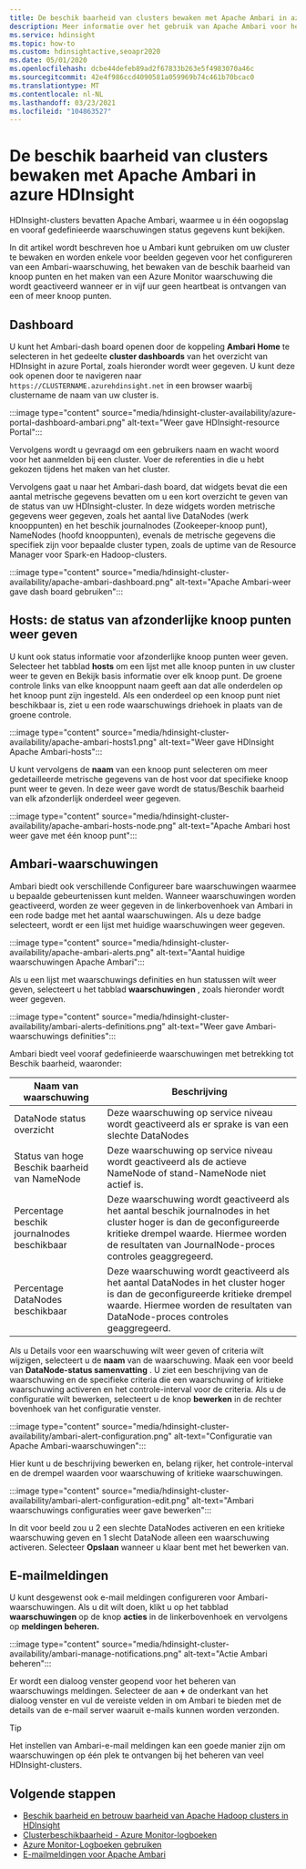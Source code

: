 ```yaml
---
title: De beschik baarheid van clusters bewaken met Apache Ambari in azure HDInsight
description: Meer informatie over het gebruik van Apache Ambari voor het bewaken van de cluster status en beschik baarheid.
ms.service: hdinsight
ms.topic: how-to
ms.custom: hdinsightactive,seoapr2020
ms.date: 05/01/2020
ms.openlocfilehash: dcbe44defeb89ad2f67833b263e5f4983070a46c
ms.sourcegitcommit: 42e4f986ccd4090581a059969b74c461b70bcac0
ms.translationtype: MT
ms.contentlocale: nl-NL
ms.lasthandoff: 03/23/2021
ms.locfileid: "104863527"
---
```

# <a name="how-to-monitor-cluster-availability-with-apache-ambari-in-azure-hdinsight"></a>De beschik baarheid van clusters bewaken met Apache Ambari in azure HDInsight

HDInsight-clusters bevatten Apache Ambari, waarmee u in één oogopslag en vooraf gedefinieerde waarschuwingen status gegevens kunt bekijken.

In dit artikel wordt beschreven hoe u Ambari kunt gebruiken om uw cluster te bewaken en worden enkele voor beelden gegeven voor het configureren van een Ambari-waarschuwing, het bewaken van de beschik baarheid van knoop punten en het maken van een Azure Monitor waarschuwing die wordt geactiveerd wanneer er in vijf uur geen heartbeat is ontvangen van een of meer knoop punten.

## <a name="dashboard"></a>Dashboard

U kunt het Ambari-dash board openen door de koppeling **Ambari Home** te selecteren in het gedeelte **cluster dashboards** van het overzicht van HDInsight in azure Portal, zoals hieronder wordt weer gegeven. U kunt deze ook openen door te navigeren naar `https://CLUSTERNAME.azurehdinsight.net` in een browser waarbij clustername de naam van uw cluster is.

:::image type="content" source="media/hdinsight-cluster-availability/azure-portal-dashboard-ambari.png" alt-text="Weer gave HDInsight-resource Portal":::

Vervolgens wordt u gevraagd om een gebruikers naam en wacht woord voor het aanmelden bij een cluster. Voer de referenties in die u hebt gekozen tijdens het maken van het cluster.

Vervolgens gaat u naar het Ambari-dash board, dat widgets bevat die een aantal metrische gegevens bevatten om u een kort overzicht te geven van de status van uw HDInsight-cluster. In deze widgets worden metrische gegevens weer gegeven, zoals het aantal live DataNodes (werk knooppunten) en het beschik journalnodes (Zookeeper-knoop punt), NameNodes (hoofd knooppunten), evenals de metrische gegevens die specifiek zijn voor bepaalde cluster typen, zoals de uptime van de Resource Manager voor Spark-en Hadoop-clusters.

:::image type="content" source="media/hdinsight-cluster-availability/apache-ambari-dashboard.png" alt-text="Apache Ambari-weer gave dash board gebruiken":::

## <a name="hosts--view-individual-node-status"></a>Hosts: de status van afzonderlijke knoop punten weer geven

U kunt ook status informatie voor afzonderlijke knoop punten weer geven. Selecteer het tabblad **hosts** om een lijst met alle knoop punten in uw cluster weer te geven en Bekijk basis informatie over elk knoop punt. De groene controle links van elke knooppunt naam geeft aan dat alle onderdelen op het knoop punt zijn ingesteld. Als een onderdeel op een knoop punt niet beschikbaar is, ziet u een rode waarschuwings driehoek in plaats van de groene controle.

:::image type="content" source="media/hdinsight-cluster-availability/apache-ambari-hosts1.png" alt-text="Weer gave HDInsight Apache Ambari-hosts":::

U kunt vervolgens de **naam** van een knoop punt selecteren om meer gedetailleerde metrische gegevens van de host voor dat specifieke knoop punt weer te geven. In deze weer gave wordt de status/Beschik baarheid van elk afzonderlijk onderdeel weer gegeven.

:::image type="content" source="media/hdinsight-cluster-availability/apache-ambari-hosts-node.png" alt-text="Apache Ambari host weer gave met één knoop punt":::

## <a name="ambari-alerts"></a>Ambari-waarschuwingen

Ambari biedt ook verschillende Configureer bare waarschuwingen waarmee u bepaalde gebeurtenissen kunt melden. Wanneer waarschuwingen worden geactiveerd, worden ze weer gegeven in de linkerbovenhoek van Ambari in een rode badge met het aantal waarschuwingen. Als u deze badge selecteert, wordt er een lijst met huidige waarschuwingen weer gegeven.

:::image type="content" source="media/hdinsight-cluster-availability/apache-ambari-alerts.png" alt-text="Aantal huidige waarschuwingen Apache Ambari":::

Als u een lijst met waarschuwings definities en hun statussen wilt weer geven, selecteert u het tabblad **waarschuwingen** , zoals hieronder wordt weer gegeven.

:::image type="content" source="media/hdinsight-cluster-availability/ambari-alerts-definitions.png" alt-text="Weer gave Ambari-waarschuwings definities":::

Ambari biedt veel vooraf gedefinieerde waarschuwingen met betrekking tot Beschik baarheid, waaronder:

| Naam van waarschuwing                        | Beschrijving   |
|---|---|
| DataNode status overzicht           | Deze waarschuwing op service niveau wordt geactiveerd als er sprake is van een slechte DataNodes|
| Status van hoge Beschik baarheid van NameNode | Deze waarschuwing op service niveau wordt geactiveerd als de actieve NameNode of stand-NameNode niet actief is.|
| Percentage beschik journalnodes beschikbaar    | Deze waarschuwing wordt geactiveerd als het aantal beschik journalnodes in het cluster hoger is dan de geconfigureerde kritieke drempel waarde. Hiermee worden de resultaten van JournalNode-proces controles geaggregeerd. |
| Percentage DataNodes beschikbaar       | Deze waarschuwing wordt geactiveerd als het aantal DataNodes in het cluster hoger is dan de geconfigureerde kritieke drempel waarde. Hiermee worden de resultaten van DataNode-proces controles geaggregeerd.|


Als u Details voor een waarschuwing wilt weer geven of criteria wilt wijzigen, selecteert u de **naam** van de waarschuwing. Maak een voor beeld van **DataNode-status samenvatting** . U ziet een beschrijving van de waarschuwing en de specifieke criteria die een waarschuwing of kritieke waarschuwing activeren en het controle-interval voor de criteria. Als u de configuratie wilt bewerken, selecteert u de knop **bewerken** in de rechter bovenhoek van het configuratie venster.

:::image type="content" source="media/hdinsight-cluster-availability/ambari-alert-configuration.png" alt-text="Configuratie van Apache Ambari-waarschuwingen":::

Hier kunt u de beschrijving bewerken en, belang rijker, het controle-interval en de drempel waarden voor waarschuwing of kritieke waarschuwingen.

:::image type="content" source="media/hdinsight-cluster-availability/ambari-alert-configuration-edit.png" alt-text="Ambari waarschuwings configuraties weer gave bewerken":::

In dit voor beeld zou u 2 een slechte DataNodes activeren en een kritieke waarschuwing geven en 1 slecht DataNode alleen een waarschuwing activeren. Selecteer **Opslaan** wanneer u klaar bent met het bewerken van.

## <a name="email-notifications"></a>E-mailmeldingen

U kunt desgewenst ook e-mail meldingen configureren voor Ambari-waarschuwingen. Als u dit wilt doen, klikt u op het tabblad **waarschuwingen** op de knop **acties** in de linkerbovenhoek en vervolgens op **meldingen beheren.**

:::image type="content" source="media/hdinsight-cluster-availability/ambari-manage-notifications.png" alt-text="Actie Ambari beheren":::

Er wordt een dialoog venster geopend voor het beheren van waarschuwings meldingen. Selecteer de aan **+** de onderkant van het dialoog venster en vul de vereiste velden in om Ambari te bieden met de details van de e-mail server waaruit e-mails kunnen worden verzonden.

> [!TIP]
> Het instellen van Ambari-e-mail meldingen kan een goede manier zijn om waarschuwingen op één plek te ontvangen bij het beheren van veel HDInsight-clusters.

## <a name="next-steps"></a>Volgende stappen

- [Beschik baarheid en betrouw baarheid van Apache Hadoop clusters in HDInsight](./hdinsight-business-continuity.md)
- [Clusterbeschikbaarheid - Azure Monitor-logboeken](./cluster-availability-monitor-logs.md)
- [Azure Monitor-Logboeken gebruiken](hdinsight-hadoop-oms-log-analytics-tutorial.md)
- [E-mailmeldingen voor Apache Ambari](apache-ambari-email.md)
